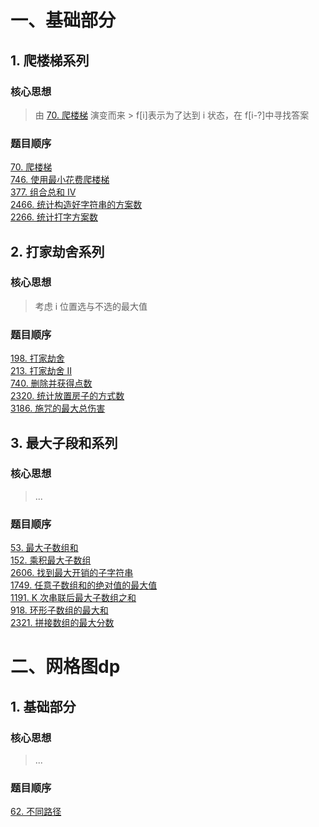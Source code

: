 # 一、基础部分

## 1. 爬楼梯系列
### 核心思想
> 由 [70. 爬楼梯](https://leetcode.cn/problems/climbing-stairs/description/) 演变而来  > f[i]表示为了达到 i 状态，在 f[i-?]中寻找答案  
### 题目顺序  
[70. 爬楼梯](https://leetcode.cn/problems/climbing-stairs/description/)    
[746. 使用最小花费爬楼梯](https://leetcode.cn/problems/min-cost-climbing-stairs/)    
[377. 组合总和 Ⅳ](https://leetcode.cn/problems/combination-sum-iv/description/)    
[2466. 统计构造好字符串的方案数](https://leetcode.cn/problems/count-ways-to-build-good-strings/description/)    
[2266. 统计打字方案数](https://leetcode.cn/probhlems/count-number-of-texts/)

## 2. 打家劫舍系列
### 核心思想
> 考虑 i 位置选与不选的最大值
### 题目顺序
[198. 打家劫舍](https://leetcode.cn/problems/house-robber/description/)    
[213. 打家劫舍 II](https://leetcode.cn/problems/house-robber-ii/)    
[740. 删除并获得点数](https://leetcode.cn/problems/delete-and-earn/)    
[2320. 统计放置房子的方式数](https://leetcode.cn/problems/count-number-of-ways-to-place-houses/description/)    
[3186. 施咒的最大总伤害](https://leetcode.cn/problems/maximum-total-damage-with-spell-casting/)

## 3. 最大子段和系列
### 核心思想
> ...

### 题目顺序
[53. 最大子数组和](https://leetcode.cn/problems/maximum-subarray/description/)    
[152. 乘积最大子数组](https://leetcode.cn/problems/maximum-product-subarray/)    
[2606. 找到最大开销的子字符串](https://leetcode.cn/problems/find-the-substring-with-maximum-cost/description/)    
[1749. 任意子数组和的绝对值的最大值](https://leetcode.cn/problems/maximum-absolute-sum-of-any-subarray/)    
[1191. K 次串联后最大子数组之和](https://leetcode.cn/problems/k-concatenation-maximum-sum/description/)    
[918. 环形子数组的最大和](https://leetcode.cn/problems/maximum-sum-circular-subarray/description/)    
[2321. 拼接数组的最大分数](https://leetcode.cn/problems/maximum-score-of-spliced-array/description/)

# 二、网格图dp
## 1. 基础部分
### 核心思想
> ...

### 题目顺序
[62. 不同路径](https://leetcode.cn/problems/unique-paths/)

